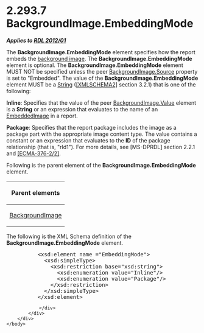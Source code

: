 <html dir="LTR" xmlns:mshelp="http://msdn.microsoft.com/mshelp" xmlns:ddue="http://ddue.schemas.microsoft.com/authoring/2003/5" xmlns:xlink="http://www.w3.org/1999/xlink" xmlns:tool="http://www.microsoft.com/tooltip">
    <head>
        <meta http-equiv="Content-Type" content="text/html; CHARSET=utf-8"></meta>
        <meta name="save" content="history"></meta>
        <title>2.293.7 BackgroundImage.EmbeddingMode</title>
        <xml>
            <mshelp:toctitle title="2.293.7 BackgroundImage.EmbeddingMode"></mshelp:toctitle>
            <mshelp:rltitle title="[MS-RDL]: BackgroundImage.EmbeddingMode"></mshelp:rltitle>
            <mshelp:keyword index="A" term="472eb5ae-381f-44d3-b9c1-c6280f62a3c8"></mshelp:keyword>
            <mshelp:attr name="DCSext.ContentType" value="open specification"></mshelp:attr>
            <mshelp:attr name="AssetID" value="472eb5ae-381f-44d3-b9c1-c6280f62a3c8"></mshelp:attr>
            <mshelp:attr name="TopicType" value="kbRef"></mshelp:attr>
            <mshelp:attr name="DCSext.Title" value="[MS-RDL]: BackgroundImage.EmbeddingMode" />
        </xml>
    </head>
    <body>
        <div id="header">
            <h1 class="heading">2.293.7 BackgroundImage.EmbeddingMode</h1>
        </div>
        <div id="mainSection">
            <div id="mainBody">
                <div id="allHistory" class="saveHistory"></div>
                <div id="sectionSection0" class="section" name="collapseableSection">
                    

<p><b><i>Applies to </i></b><a href="f165fb82-3c5a-4369-961c-128de233638c.md"><b><i>RDL 2012/01</i></b></a></p>

<p>The <b>BackgroundImage.EmbeddingMode</b> element specifies
how the report embeds the <a href="b2482b3f-74ab-4ca8-a9e5-c07955011743.md#gt_bc67ce68-380f-4fe4-987e-6d3b0d795635">background
image</a>. The <b>BackgroundImage.EmbeddingMode</b> element is optional. The <b>BackgroundImage.EmbeddingMode</b>
element MUST NOT be specified unless the peer <a href="86077cfa-03cc-404d-8e72-8366f5946f39.md">BackgroundImage.Source</a>
property is set to &quot;Embedded&quot;. The value of the <b>BackgroundImage.EmbeddingMode</b>
element MUST be a <a href="1ed81ef3-a683-45e3-aaad-bd2bbe71bc3d.md">String</a>
(<a href="https://go.microsoft.com/fwlink/?LinkId=90610">[XMLSCHEMA2]</a>
section 3.2.1) that is one of the following:</p>

<p><b>Inline</b>: Specifies that the value of the peer <a href="8926ed7d-1071-4e38-a0c0-3cbfa65870cf.md">BackgroundImage.Value</a>
element is a <b>String</b> or an expression that evaluates to the name of an <a href="6cdb345a-b502-4eee-84fd-de5ccf2a40e7.md">EmbeddedImage</a> in a report.</p>

<p><b>Package</b>: Specifies that the report package
includes the image as a package part with the appropriate image content type.
The value contains a constant or an expression that evaluates to the <b>ID</b>
of the package relationship (that is, &quot;rld1&quot;). For more details, see <mshelp:link keywords="f6d2f8c0-97d3-4fdd-91d5-20caa829b413" tabindex="0">[MS-DPRDL]</mshelp:link>
section 2.2.1 and <a href="https://go.microsoft.com/fwlink/?LinkId=231384">[ECMA-376-2/2]</a>.</p>

<p>Following is the parent element of the <b>BackgroundImage.EmbeddingMode</b>
element.</p>

<table>
 <thead>
  <tr>
   <th>
   <p>Parent elements</p>
   </th>
  </tr>
 </thead>
 <tr>
  <td>
  <p><a href="b3c5d73d-2f29-4b32-9846-d077a22588bf.md">BackgroundImage</a></p>
  </td>
 </tr>
</table>

<p>The following is the XML Schema definition of the <b>BackgroundImage.EmbeddingMode</b>
element.</p>

<dl>
<dd>
<div><pre>     &lt;xsd:element name =&quot;EmbeddingMode&quot;&gt;
       &lt;xsd:simpleType&gt;
         &lt;xsd:restriction base=&quot;xsd:string&quot;&gt;
           &lt;xsd:enumeration value=&quot;Inline&quot;/&gt;
           &lt;xsd:enumeration value=&quot;Package&quot;/&gt;
         &lt;/xsd:restriction&gt;
       &lt;/xsd:simpleType&gt;
     &lt;/xsd:element&gt;
</pre></div>
</dd></dl>


                </div>
            </div>
        </div>
    </body>
</html>